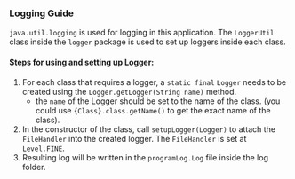 
### Logging Guide

`java.util.logging` is used for logging in this application. The `LoggerUtil` class inside the `logger` package is used to set up loggers inside each class.

#### Steps for using and setting up Logger:
1. For each class that requires a logger, a `static final` `Logger` needs to be created using the `Logger.getLogger(String name)` method.
   * the `name` of the Logger should be set to the name of the class. (you could use `{Class}.class.getName()` to get the exact name of the class).
2. In the constructor of the class, call `setupLogger(Logger)` to attach the `FileHandler` into the created logger. The `FileHandler` is set at `Level.FINE`.
3. Resulting log will be written in the `programLog.Log` file inside the log folder.